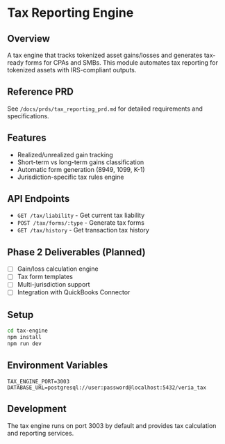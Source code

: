 # Tax Reporting Engine

## Overview
A tax engine that tracks tokenized asset gains/losses and generates tax-ready forms for CPAs and SMBs. This module automates tax reporting for tokenized assets with IRS-compliant outputs.

## Reference PRD
See `/docs/prds/tax_reporting_prd.md` for detailed requirements and specifications.

## Features
- Realized/unrealized gain tracking
- Short-term vs long-term gains classification
- Automatic form generation (8949, 1099, K-1)
- Jurisdiction-specific tax rules engine

## API Endpoints
- `GET /tax/liability` - Get current tax liability
- `POST /tax/forms/:type` - Generate tax forms
- `GET /tax/history` - Get transaction tax history

## Phase 2 Deliverables (Planned)
- [ ] Gain/loss calculation engine
- [ ] Tax form templates
- [ ] Multi-jurisdiction support
- [ ] Integration with QuickBooks Connector

## Setup
```bash
cd tax-engine
npm install
npm run dev
```

## Environment Variables
```
TAX_ENGINE_PORT=3003
DATABASE_URL=postgresql://user:password@localhost:5432/veria_tax
```

## Development
The tax engine runs on port 3003 by default and provides tax calculation and reporting services.